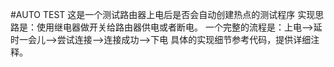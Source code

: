 #AUTO TEST
这是一个测试路由器上电后是否会自动创建热点的测试程序
实现思路是：使用继电器做开关给路由器供电或者断电。
			一个完整的流程是：上电-->延时一会儿-->尝试连接-->连接成功-->下电
			具体的实现细节参考代码，提供详细注释。










